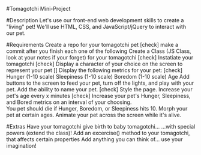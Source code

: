 #Tomagotchi Mini-Project

#Description
Let's use our front-end web development skills to create a "living" pet! We'll use HTML, CSS, and JavaScript/jQuery to interact with our pet.

#Requirements
Create a repo for your tomagotchi pet   														[check]
make a commit after you finish each one of the following 
Create a Class (JS Class, look at your notes if your forget) for your tomagotchi 				[check]
Instatiate your tomagotchi 																		[check]
Display a character of your choice on the screen to represent your pet                          []
Display the following metrics for your pet:														[check]
Hunger (1-10 scale)
Sleepiness (1-10 scale)
Boredom (1-10 scale)
Age
Add buttons to the screen to feed your pet, turn off the lights, and play with your pet.
Add the ability to name your pet.																[check]
Style the page.
Increase your pet's age every x minutes															[check]
Increase your pet's Hunger, Sleepiness, and Bored metrics on an interval of your choosing.		
You pet should die if Hunger, Boredom, or Sleepiness hits 10.
Morph your pet at certain ages.
Animate your pet across the screen while it's alive.


#Extras
Have your tomagotchi give birth to baby tomagotchi...
...with special powers (extend the class)!
Add an excercise() method to your tomagotchi, that affects certain properties
Add anything you can think of... use your imagination!
